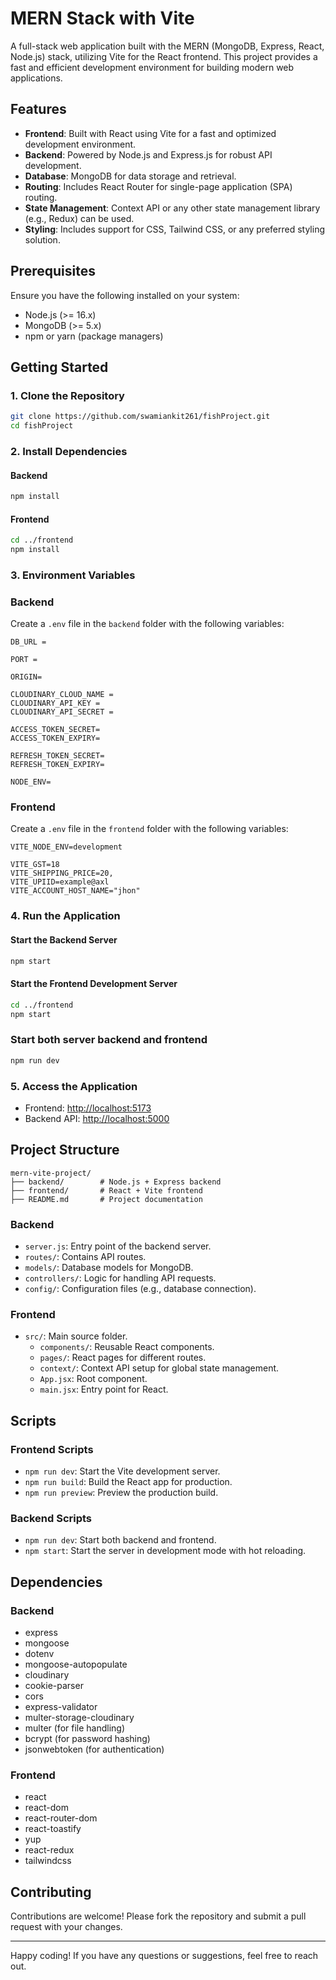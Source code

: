 # MERN Stack with Vite

A full-stack web application built with the MERN (MongoDB, Express, React, Node.js) stack, utilizing Vite for the React frontend. This project provides a fast and efficient development environment for building modern web applications.

## Features

- **Frontend**: Built with React using Vite for a fast and optimized development environment.
- **Backend**: Powered by Node.js and Express.js for robust API development.
- **Database**: MongoDB for data storage and retrieval.
- **Routing**: Includes React Router for single-page application (SPA) routing.
- **State Management**: Context API or any other state management library (e.g., Redux) can be used.
- **Styling**: Includes support for CSS, Tailwind CSS, or any preferred styling solution.

## Prerequisites

Ensure you have the following installed on your system:

- Node.js (>= 16.x)
- MongoDB (>= 5.x)
- npm or yarn (package managers)

## Getting Started

### 1. Clone the Repository
```bash
git clone https://github.com/swamiankit261/fishProject.git
cd fishProject
```

### 2. Install Dependencies

#### Backend
```bash
npm install
```

#### Frontend
```bash
cd ../frontend
npm install
```

### 3. Environment Variables

### Backend

Create a `.env` file in the `backend` folder with the following variables:

```env
DB_URL =

PORT =

ORIGIN=

CLOUDINARY_CLOUD_NAME =
CLOUDINARY_API_KEY =
CLOUDINARY_API_SECRET =

ACCESS_TOKEN_SECRET=
ACCESS_TOKEN_EXPIRY=

REFRESH_TOKEN_SECRET=
REFRESH_TOKEN_EXPIRY=

NODE_ENV=
```

### Frontend

Create a `.env` file in the `frontend` folder with the following variables:

```env
VITE_NODE_ENV=development

VITE_GST=18
VITE_SHIPPING_PRICE=20,
VITE_UPIID=example@axl
VITE_ACCOUNT_HOST_NAME="jhon"
```

### 4. Run the Application

#### Start the Backend Server
```bash
npm start
```

#### Start the Frontend Development Server
```bash
cd ../frontend
npm start
```

### Start both server backend and frontend

```bash
npm run dev
```

### 5. Access the Application

- Frontend: [http://localhost:5173](http://localhost:5173)
- Backend API: [http://localhost:5000](http://localhost:5000)

## Project Structure

```plaintext
mern-vite-project/
├── backend/        # Node.js + Express backend
├── frontend/       # React + Vite frontend
├── README.md       # Project documentation
```

### Backend

- `server.js`: Entry point of the backend server.
- `routes/`: Contains API routes.
- `models/`: Database models for MongoDB.
- `controllers/`: Logic for handling API requests.
- `config/`: Configuration files (e.g., database connection).

### Frontend

- `src/`: Main source folder.
  - `components/`: Reusable React components.
  - `pages/`: React pages for different routes.
  - `context/`: Context API setup for global state management.
  - `App.jsx`: Root component.
  - `main.jsx`: Entry point for React.

## Scripts


### Frontend Scripts

- `npm run dev`: Start the Vite development server.
- `npm run build`: Build the React app for production.
- `npm run preview`: Preview the production build.


### Backend Scripts

- `npm run dev`: Start both backend and frontend.
- `npm start`: Start the server in development mode with hot reloading.

## Dependencies

### Backend

- express
- mongoose
- dotenv
- mongoose-autopopulate
- cloudinary
- cookie-parser
- cors
- express-validator
- multer-storage-cloudinary
- multer (for file handling)
- bcrypt (for password hashing)
- jsonwebtoken (for authentication)

### Frontend

- react
- react-dom
- react-router-dom
- react-toastify
- yup
- react-redux
- tailwindcss

## Contributing

Contributions are welcome! Please fork the repository and submit a pull request with your changes.

---

Happy coding! If you have any questions or suggestions, feel free to reach out.

